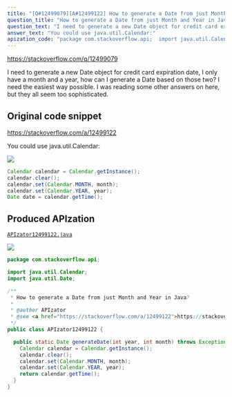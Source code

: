 ```yaml
---
title: "[Q#12499079][A#12499122] How to generate a Date from just Month and Year in Java?"
question_title: "How to generate a Date from just Month and Year in Java?"
question_text: "I need to generate a new Date object for credit card expiration date, I only have a month and a year, how can I generate a Date based on those two? I need the easiest way possible. I was reading some other answers on here, but they all seem too sophisticated."
answer_text: "You could use java.util.Calendar:"
apization_code: "package com.stackoverflow.api;  import java.util.Calendar; import java.util.Date;  /**  * How to generate a Date from just Month and Year in Java?  *  * @author APIzator  * @see <a href=\"https://stackoverflow.com/a/12499122\">https://stackoverflow.com/a/12499122</a>  */ public class APIzator12499122 {    public static Date generateDate(int year, int month) throws Exception {     Calendar calendar = Calendar.getInstance();     calendar.clear();     calendar.set(Calendar.MONTH, month);     calendar.set(Calendar.YEAR, year);     return calendar.getTime();   } }"
---
```


https://stackoverflow.com/q/12499079

I need to generate a new Date object for credit card expiration date, I only have a month and a year, how can I generate a Date based on those two? I need the easiest way possible. I was reading some other answers on here, but they all seem too sophisticated.



## Original code snippet

https://stackoverflow.com/a/12499122

You could use java.util.Calendar:

<div class="code-logo"><img src="/stackoverflow.png" /></div>

```java
Calendar calendar = Calendar.getInstance();
calendar.clear();
calendar.set(Calendar.MONTH, month);
calendar.set(Calendar.YEAR, year);
Date date = calendar.getTime();
```

## Produced APIzation

[`APIzator12499122.java`](https://github.com/blind-papers/apization-temp-data/raw/main/search/APIzator12499122.java)

<div class="code-logo"><img src="/apizator.png" /></div>

```java
package com.stackoverflow.api;

import java.util.Calendar;
import java.util.Date;

/**
 * How to generate a Date from just Month and Year in Java?
 *
 * @author APIzator
 * @see <a href="https://stackoverflow.com/a/12499122">https://stackoverflow.com/a/12499122</a>
 */
public class APIzator12499122 {

  public static Date generateDate(int year, int month) throws Exception {
    Calendar calendar = Calendar.getInstance();
    calendar.clear();
    calendar.set(Calendar.MONTH, month);
    calendar.set(Calendar.YEAR, year);
    return calendar.getTime();
  }
}

```